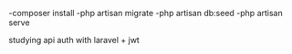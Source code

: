 -composer install
-php artisan migrate
-php artisan db:seed
-php artisan serve


studying api auth with laravel + jwt